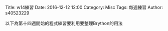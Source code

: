 Title: w14練習
Date: 2016-12-12 12:00
Category: Misc
Tags: 每週練習
Author: s40523229

以下為第十四週開始的程式練習要利用<a herf="http://mde.tw/2016fallcp/course/Python3Programs.txt">要整理Brython的用法

<!-- PELICAN_END_SUMMARY -->

<!-- 導入 Brython 標準程式庫 -->

<script type="text/javascript" 
    src="https://cdn.rawgit.com/brython-dev/brython/master/www/src/brython_dist.js">
</script>

<!-- 啟動 Brython -->
<script>
window.onload=function(){
brython(1);
}
</script>

<!-- 以下實際利用  Brython 畫圖 -->
<div id="ex1"></div>
<script type="text/python3">
from browser import document as doc
container=doc['ex1']

container<="w14練習"
</script>